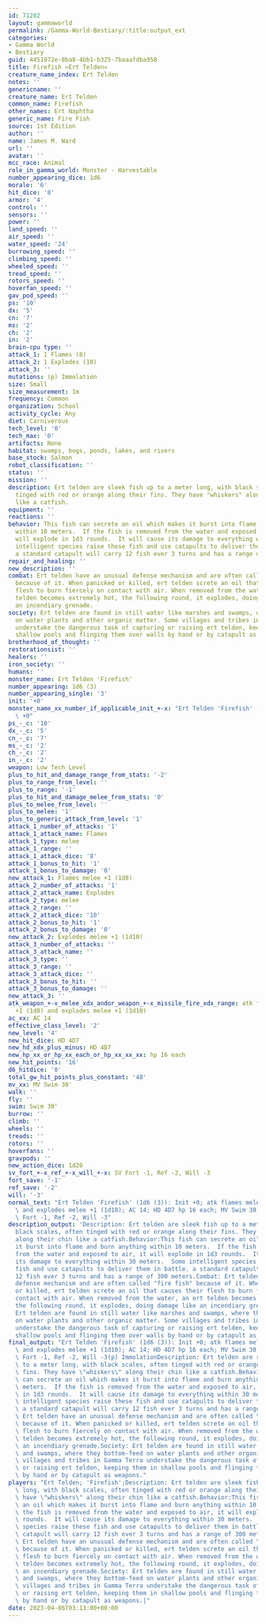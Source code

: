 ```yaml
---
id: 71202
layout: gammaworld
permalink: /Gamma-World-Bestiary/:title:output_ext
categories:
- Gamma World
- Bestiary
guid: 4451972e-8ba8-4bb1-b325-7baaafdba958
title: Firefish «Ert Telden»
creature_name_index: Ert Telden
notes: ''
genericname: ''
creature_name: Ert Telden
common_name: Firefish
other_names: Ert Naphtha
generic_name: Fire Fish
source: 1st Edition
author: ''
name: James M. Ward
url: ''
avatar: ''
mcc_race: Animal
role_in_gamma_world: Monster - Harvestable
number_appearing_dice: 1d6
morale: '6'
hit_dice: '8'
armor: '4'
control: ''
sensors: ''
power: ''
land_speed: ''
air_speed: ''
water_speed: '24'
burrowing_speed: ''
climbing_speed: ''
wheeled_speed: ''
tread_speed: ''
rotors_speed: ''
hoverfan_speed: ''
gav_pod_speed: ''
ps: '10'
dx: '5'
cn: '7'
ms: '2'
ch: '2'
in: '2'
brain-cpu type: ''
attack_1: 1 Flames (8)
attack_2: 1 Explodes (10)
attack_3: ''
mutations: (p) Immolation
size: Small
size_measurement: 1m
frequency: Common
organization: School
activity_cycle: Any
diet: Carniverous
tech_level: '0'
tech_max: '0'
artifacts: None
habitat: swamps, bogs, ponds, lakes, and rivers
base_stock: Salmon
robot_classification: ''
status: ''
mission: ''
description: Ert telden are sleek fish up to a meter long, with black scales, often
  tinged with red or orange along their fins. They have "whiskers" along their chin
  like a catfish.
equipment: ''
reactions: ''
behavior: This fish can secrete an oil which makes it burst into flame and burn anything
  within 10 meters.  If the fish is removed from the water and exposed to air, it
  will explode in 1d3 rounds.  It will cause its damage to everything within 30 meters.  Some
  intelligent species raise these fish and use catapults to deliver them in battle.
  a standard catapult will carry 12 fish ever 3 turns and has a range of 300 meters.
repair_and_healing: ''
new_description: ''
combat: Ert telden have an unusual defense mechanism and are often called "fire fish"
  because of it. When panicked or killed, ert telden screte an oil that causes their
  flesh to burn fiercely on contact with air. When removed from the water, an ert
  telden becomes extremely hot, the following round, it explodes, doing damage like
  an incendiary grenade.
society: Ert telden are found in still water like marshes and swamps, where they bottom-feed
  on water plants and other organic matter. Some villages and tribes in Gamma Terra
  understake the dangerous task of capturing or raising ert telden, keeping them in
  shallow pools and flinging them over walls by hand or by catapult as weapons.
brotherhood_of_thought: ''
restorationsist: ''
healers: ''
iron_society: ''
humans: ''
monster_name: Ert Telden 'Firefish'
number_appearing: 1d6 (3)
number_appearing_single: '3'
init: '+0'
monster_name_xx_number_if_applicable_init_+-x: "Ert Telden 'Firefish' (1d6 (3)): Init\
  \ +0"
ps_-_c: '10'
dx_-_c: '5'
cn_-_c: '7'
ms_-_c: '2'
ch_-_c: '2'
in_-_c: '2'
weapon: Low Tech Level
plus_to_hit_and_damage_range_from_stats: '-2'
plus_to_range_from_level: ''
plus_to_range: '-1'
plus_to_hit_and_damage_melee_from_stats: '0'
plus_to_melee_from_level: ''
plus_to_melee: '1'
plus_to_generic_attack_from_level: '1'
attack_1_number_of_attacks: '1'
attack_1_attack_name: Flames
attack_1_type: melee
attack_1_range: ''
attack_1_attack_dice: '8'
attack_1_bonus_to_hit: '1'
attack_1_bonus_to_damage: '0'
new_attack_1: Flames melee +1 (1d8)
attack_2_number_of_attacks: '1'
attack_2_attack_name: Explodes
attack_2_type: melee
attack_2_range: ''
attack_2_attack_dice: '10'
attack_2_bonus_to_hit: '1'
attack_2_bonus_to_damage: '0'
new_attack_2: Explodes melee +1 (1d10)
attack_3_number_of_attacks: ''
attack_3_attack_name: ''
attack_3_type: ''
attack_3_range: ''
attack_3_attack_dice: ''
attack_3_bonus_to_hit: ''
attack_3_bonus_to_damage: ''
new_attack_3: ''
atk_weapon_+-x_melee_xdx_andor_weapon_+-x_missile_fire_xdx_range: atk flames melee
  +1 (1d8) and explodes melee +1 (1d10)
ac_xx: AC 14
effective_class_level: '2'
new_level: '4'
new_hit_dice: HD 4D7
new_hd_xdx_plus_minus: HD 4D7
new_hp_xx_or_hp_xx_each_or_hp_xx_xx_xx: hp 16 each
new_hit_points: '16'
d6_hitdice: '8'
total_gw_hit_points_plus_constant: '48'
mv_xx: MV Swim 30'
walk: ''
fly: ''
swim: Swim 30'
burrow: ''
climb: ''
wheels: ''
treads: ''
rotors: ''
hoverfans: ''
gravpods: ''
new_action_dice: 1d20
sv_fort_+-x_ref_+-x_will_+-x: SV Fort -1, Ref -2, Will -3
fort_save: '-1'
ref_save: '-2'
will: '-3'
normal_text: "Ert Telden 'Firefish' (1d6 (3)): Init +0; atk flames melee +1 (1d8)\
  \ and explodes melee +1 (1d10); AC 14; HD 4D7 hp 16 each; MV Swim 30' ; 1d20; SV\
  \ Fort -1, Ref -2, Will -3"
description_output: 'Description: Ert telden are sleek fish up to a meter long, with
  black scales, often tinged with red or orange along their fins. They have "whiskers"
  along their chin like a catfish.Behavior:This fish can secrete an oil which makes
  it burst into flame and burn anything within 10 meters.  If the fish is removed
  from the water and exposed to air, it will explode in 1d3 rounds.  It will cause
  its damage to everything within 30 meters.  Some intelligent species raise these
  fish and use catapults to deliver them in battle. a standard catapult will carry
  12 fish ever 3 turns and has a range of 300 meters.Combat: Ert telden have an unusual
  defense mechanism and are often called "fire fish" because of it. When panicked
  or killed, ert telden screte an oil that causes their flesh to burn fiercely on
  contact with air. When removed from the water, an ert telden becomes extremely hot,
  the following round, it explodes, doing damage like an incendiary grenade.Society:
  Ert telden are found in still water like marshes and swamps, where they bottom-feed
  on water plants and other organic matter. Some villages and tribes in Gamma Terra
  understake the dangerous task of capturing or raising ert telden, keeping them in
  shallow pools and flinging them over walls by hand or by catapult as weapons.'
final_output: "Ert Telden 'Firefish' (1d6 (3)): Init +0; atk flames melee +1 (1d8)\
  \ and explodes melee +1 (1d10); AC 14; HD 4D7 hp 16 each; MV Swim 30' ; 1d20; SV\
  \ Fort -1, Ref -2, Will -3(p) ImmolationDescription: Ert telden are sleek fish up\
  \ to a meter long, with black scales, often tinged with red or orange along their\
  \ fins. They have \"whiskers\" along their chin like a catfish.Behavior:This fish\
  \ can secrete an oil which makes it burst into flame and burn anything within 10\
  \ meters.  If the fish is removed from the water and exposed to air, it will explode\
  \ in 1d3 rounds.  It will cause its damage to everything within 30 meters.  Some\
  \ intelligent species raise these fish and use catapults to deliver them in battle.\
  \ a standard catapult will carry 12 fish ever 3 turns and has a range of 300 meters.Combat:\
  \ Ert telden have an unusual defense mechanism and are often called \"fire fish\"\
  \ because of it. When panicked or killed, ert telden screte an oil that causes their\
  \ flesh to burn fiercely on contact with air. When removed from the water, an ert\
  \ telden becomes extremely hot, the following round, it explodes, doing damage like\
  \ an incendiary grenade.Society: Ert telden are found in still water like marshes\
  \ and swamps, where they bottom-feed on water plants and other organic matter. Some\
  \ villages and tribes in Gamma Terra understake the dangerous task of capturing\
  \ or raising ert telden, keeping them in shallow pools and flinging them over walls\
  \ by hand or by catapult as weapons."
players: "Ert Telden; 'Firefish';Description: Ert telden are sleek fish up to a meter\
  \ long, with black scales, often tinged with red or orange along their fins. They\
  \ have \"whiskers\" along their chin like a catfish.Behavior:This fish can secrete\
  \ an oil which makes it burst into flame and burn anything within 10 meters.  If\
  \ the fish is removed from the water and exposed to air, it will explode in 1d3\
  \ rounds.  It will cause its damage to everything within 30 meters.  Some intelligent\
  \ species raise these fish and use catapults to deliver them in battle. a standard\
  \ catapult will carry 12 fish ever 3 turns and has a range of 300 meters.Combat:\
  \ Ert telden have an unusual defense mechanism and are often called \"fire fish\"\
  \ because of it. When panicked or killed, ert telden screte an oil that causes their\
  \ flesh to burn fiercely on contact with air. When removed from the water, an ert\
  \ telden becomes extremely hot, the following round, it explodes, doing damage like\
  \ an incendiary grenade.Society: Ert telden are found in still water like marshes\
  \ and swamps, where they bottom-feed on water plants and other organic matter. Some\
  \ villages and tribes in Gamma Terra understake the dangerous task of capturing\
  \ or raising ert telden, keeping them in shallow pools and flinging them over walls\
  \ by hand or by catapult as weapons.|"
date: 2023-04-06T03:13:00+00:00
---
```

</br>